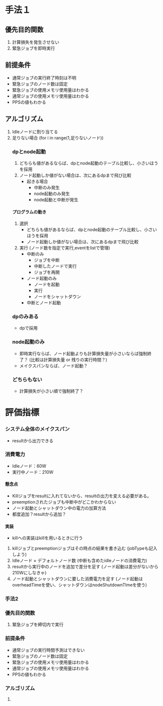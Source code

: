 # 手法１
## 優先目的関数
1. 計算損失を発生させない
2. 緊急ジョブを即時実行

## 前提条件
- 通常ジョブの実行終了時刻は不明
- 緊急ジョブのノード数は固定
- 緊急ジョブの使用メモリ使用量はわかる
- 通常ジョブの使用メモリ使用量はわかる
- PPSの値もわかる

## アルゴリズム
1. Idleノードに割り当てる
2. 足りない場合  (for i in range(1,足りないノード))
    ### dpとnode起動  
    1. どちらも値があるならば、dpとnode起動のテーブル比較し、小さいほうを採用  
    2. ノード起動しか値がない場合は、次にあるdpまで飛び比較  
        - 起きる場合  
            - 中断のみ発生  
            - node起動のみ発生
            - node起動と中断が発生
    #### プログラムの動き
    1. 選択
        - どちらも値があるならば、dpとnode起動のテーブル比較し、小さいほうを採用  
        - ノード起動しか値がない場合は、次にあるdpまで飛び比較  
    2. 実行 (ノード数を指定で実行,eventをlistで管理)
        - 中断のみ
            - ジョブを中断
            - 中断したノードで実行
            - ジョブを再開
        - ノード起動のみ
            - ノードを起動
            - 実行
            - ノードをシャットダウン
        - 中断とノード起動
    ### dpのみある
    - dpで採用
    ### node起動のみ
    - 即時実行ならば、ノード起動よりも計算損失量が小さいならば強制終了？ (比較は計算損失量 or 残りの実行時間？)
    - メイクスパンならば、ノード起動？
    ### どちらもない
    - 計算損失が小さい順で強制終了？

# 評価指標
### システム全体のメイクスパン
- resultから出力できる
### 消費電力
- Idleノード：60W
- 実行中ノード：210W
#### 懸念点
- Killジョブをresultに入れてないから、resultの出力を変える必要がある。
- preemptionされたジョブも中断中がどこかわからない
- ノード起動とシャットダウン中の電力の加算方法
- 都度追加？resultから追加？
#### 実装
- killへの実装はkillを用いるときに行う
1. killジョブとpreemptionジョブはその時点の結果を書き込む (jobTypeも記入しよう)
2. Idleノード × デフォルトノード数 (中断も含めたidleノードの消費電力)
3. resultから実行中のノードを追加で差分を足す (ノード起動は差分がないから210Wにしなきゃ)
4. ノード起動とシャットダウンに要した消費電力を足す (ノード起動はoverheadTimeを使い、シャットダウンはnodeShutdownTImeを使う)

### 手法2
### 優先目的関数
1. 緊急ジョブを締切内で実行


### 前提条件
- 通常ジョブの実行時間予測はできない
- 緊急ジョブのノード数は固定
- 緊急ジョブの使用メモリ使用量はわかる
- 通常ジョブの使用メモリ使用量はわかる
- PPSの値もわかる
### アルゴリズム
1. 



